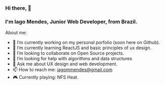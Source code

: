 ### Hi there, 👋
### I'm Iago Mendes, Junior Web Developer, from Brazil.

About me:

- 🔭 I’m currently working on my personal porfolio (soon here on Github).
- 🌱 I’m currently learning ReactJS and basic principles of ux design.
- 👯 I’m looking to collaborate on Open Source projects.
- 🤔 I’m looking for help with algorithms and data structures
- 💬 Ask me about UX design and web development.
- 📫 How to reach me: iagommendes@gmail.com
- 🎮 Currently playing: NFS Heat.
